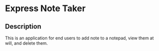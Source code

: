 # Express Note Taker

## Description

This is an application for end users to add note to a notepad, view them at will, and delete them.
